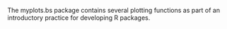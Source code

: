 The myplots.bs package contains several plotting functions as part of an introductory practice for developing R packages.
